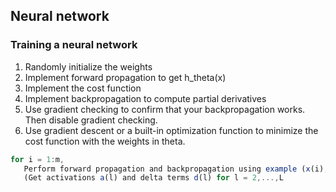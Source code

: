 ## Neural network
### Training a neural network
1. Randomly initialize the weights  
2. Implement forward propagation to get h_theta(x)  
3. Implement the cost function  
4. Implement backpropagation to compute partial derivatives  
5. Use gradient checking to confirm that your backpropagation works. Then disable gradient checking.  
6. Use gradient descent or a built-in optimization function to minimize the cost function with the weights in theta.  
```javascript
for i = 1:m,
   Perform forward propagation and backpropagation using example (x(i),y(i))
   (Get activations a(l) and delta terms d(l) for l = 2,...,L
